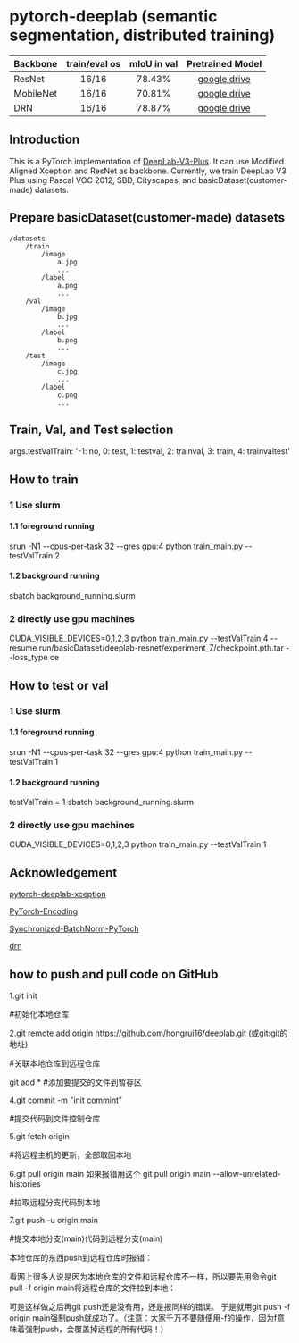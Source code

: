 # pytorch-deeplab (semantic segmentation, distributed training)


| Backbone  | train/eval os  |mIoU in val |Pretrained Model|
| :-------- | :------------: |:---------: |:--------------:|
| ResNet    | 16/16          | 78.43%     | [google drive](https://drive.google.com/open?id=1NwcwlWqA-0HqAPk3dSNNPipGMF0iS0Zu) |
| MobileNet | 16/16          | 70.81%     | [google drive](https://drive.google.com/open?id=1G9mWafUAj09P4KvGSRVzIsV_U5OqFLdt) |
| DRN       | 16/16          | 78.87%     | [google drive](https://drive.google.com/open?id=131gZN_dKEXO79NknIQazPJ-4UmRrZAfI) |

## Introduction
This is a PyTorch implementation of [DeepLab-V3-Plus](https://arxiv.org/pdf/1802.02611). It
can use Modified Aligned Xception and ResNet as backbone. Currently, we train DeepLab V3 Plus
using Pascal VOC 2012, SBD, Cityscapes, and basicDataset(customer-made) datasets.


## Prepare basicDataset(customer-made) datasets

```
/datasets
    /train
        /image
            a.jpg
            ...
        /label
            a.png
            ...
    /val
        /image
            b.jpg
            ...
        /label
            b.png
            ...
    /test
        /image
            c.jpg
            ...
        /label
            c.png
            ...
```

## Train, Val, and Test selection
args.testValTrain: '-1: no, 0: test, 1: testval, 2: trainval, 3: train, 4: trainvaltest'

## How to train
### 1 Use slurm
#### 1.1 foreground running
srun -N1 --cpus-per-task 32 --gres gpu:4 python train_main.py --testValTrain 2
#### 1.2 background running
sbatch background_running.slurm
### 2 directly use gpu machines
CUDA_VISIBLE_DEVICES=0,1,2,3 python train_main.py --testValTrain 4 --resume run/basicDataset/deeplab-resnet/experiment_7/checkpoint.pth.tar --loss_type ce

## How to test or val
### 1 Use slurm
#### 1.1 foreground running
srun -N1 --cpus-per-task 32 --gres gpu:4 python train_main.py --testValTrain 1
#### 1.2 background running
testValTrain = 1
sbatch background_running.slurm
### 2 directly use gpu machines
CUDA_VISIBLE_DEVICES=0,1,2,3 python train_main.py --testValTrain 1


## Acknowledgement
[pytorch-deeplab-xception](https://github.com/jfzhang95/pytorch-deeplab-xception.git)

[PyTorch-Encoding](https://github.com/zhanghang1989/PyTorch-Encoding)

[Synchronized-BatchNorm-PyTorch](https://github.com/vacancy/Synchronized-BatchNorm-PyTorch)

[drn](https://github.com/fyu/drn)



## how to push and pull code on GitHub
1.git init

#初始化本地仓库

2.git remote add origin https://github.com/hongrui16/deeplab.git (或git:git的地址)

#关联本地仓库到远程仓库

git add *
#添加要提交的文件到暂存区

4.git commit -m "init commint"

#提交代码到文件控制仓库

5.git fetch origin

#将远程主机的更新，全部取回本地

6.git pull origin main 如果报错用这个 git pull origin main --allow-unrelated-histories

#拉取远程分支代码到本地

7.git push -u origin main

#提交本地分支(main)代码到远程分支(main)

本地仓库的东西push到远程仓库时报错：

看网上很多人说是因为本地仓库的文件和远程仓库不一样，所以要先用命令git pull -f origin main将远程仓库的文件拉到本地：

可是这样做之后再git push还是没有用，还是报同样的错误。 于是就用git push -f origin main强制push就成功了。（注意：大家千万不要随便用-f的操作，因为f意味着强制push，会覆盖掉远程的所有代码！）

